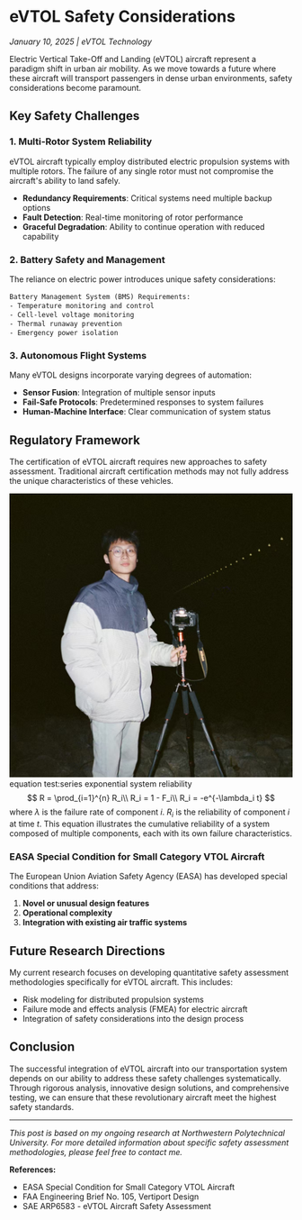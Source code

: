 # eVTOL Safety Considerations

*January 10, 2025 | eVTOL Technology*

Electric Vertical Take-Off and Landing (eVTOL) aircraft represent a paradigm shift in urban air mobility. As we move towards a future where these aircraft will transport passengers in dense urban environments, safety considerations become paramount.

## Key Safety Challenges

### 1. Multi-Rotor System Reliability

eVTOL aircraft typically employ distributed electric propulsion systems with multiple rotors. The failure of any single rotor must not compromise the aircraft's ability to land safely.

- **Redundancy Requirements**: Critical systems need multiple backup options
- **Fault Detection**: Real-time monitoring of rotor performance
- **Graceful Degradation**: Ability to continue operation with reduced capability

### 2. Battery Safety and Management

The reliance on electric power introduces unique safety considerations:

```
Battery Management System (BMS) Requirements:
- Temperature monitoring and control
- Cell-level voltage monitoring
- Thermal runaway prevention
- Emergency power isolation
```

### 3. Autonomous Flight Systems

Many eVTOL designs incorporate varying degrees of automation:

- **Sensor Fusion**: Integration of multiple sensor inputs
- **Fail-Safe Protocols**: Predetermined responses to system failures
- **Human-Machine Interface**: Clear communication of system status

## Regulatory Framework

The certification of eVTOL aircraft requires new approaches to safety assessment. Traditional aircraft certification methods may not fully address the unique characteristics of these vehicles.

![That's me](images\githubPagePhoto.jpg)
equation test:series exponential system reliability
$$
R = \prod_{i=1}^{n} R_i\\
R_i = 1 - F_i\\
R_i = -e^{-\lambda_i t}
$$
where $\lambda$ is the failure rate of component $i$. $R_i$ is the reliability of component $i$ at time $t$. This equation illustrates the cumulative reliability of a system composed of multiple components, each with its own failure characteristics.
### EASA Special Condition for Small Category VTOL Aircraft

The European Union Aviation Safety Agency (EASA) has developed special conditions that address:

1. **Novel or unusual design features**
2. **Operational complexity**
3. **Integration with existing air traffic systems**

## Future Research Directions

My current research focuses on developing quantitative safety assessment methodologies specifically for eVTOL aircraft. This includes:

- Risk modeling for distributed propulsion systems
- Failure mode and effects analysis (FMEA) for electric aircraft
- Integration of safety considerations into the design process

## Conclusion

The successful integration of eVTOL aircraft into our transportation system depends on our ability to address these safety challenges systematically. Through rigorous analysis, innovative design solutions, and comprehensive testing, we can ensure that these revolutionary aircraft meet the highest safety standards.

---

*This post is based on my ongoing research at Northwestern Polytechnical University. For more detailed information about specific safety assessment methodologies, please feel free to contact me.*

**References:**
- EASA Special Condition for Small Category VTOL Aircraft
- FAA Engineering Brief No. 105, Vertiport Design
- SAE ARP6583 - eVTOL Aircraft Safety Assessment
